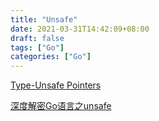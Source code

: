 ```yaml
---
title: "Unsafe"
date: 2021-03-31T14:42:09+08:00
draft: false
tags: ["Go"]
categories: ["Go"]
---
```


[Type-Unsafe Pointers](https://go101.org/article/unsafe.html)

[深度解密Go语言之unsafe](https://zhuanlan.zhihu.com/p/67852800)